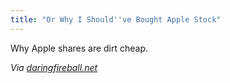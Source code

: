 ```yaml
---
title: "Or Why I Should''ve Bought Apple Stock"
---
```

<p>Why Apple shares are dirt cheap.</p>
<p><i>Via </i><a href="https://daringfireball.net/linked/2011/04/19/andy-zaky" title="" target=""><i>daringfireball.net</i></a></p>
